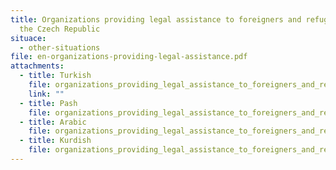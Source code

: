 ```yaml
---
title: Organizations providing legal assistance to foreigners and refugees in
  the Czech Republic
situace:
  - other-situations
file: en-organizations-providing-legal-assistance.pdf
attachments:
  - title: Turkish
    file: organizations_providing_legal_assistance_to_foreigners_and_refugees_in_the_czech_republic_turkish.pdf
    link: ""
  - title: Pash
    file: organizations_providing_legal_assistance_to_foreigners_and_refugees_in_the_czech_republic_pash.pdf
  - title: Arabic
    file: organizations_providing_legal_assistance_to_foreigners_and_refugees_in_the_czech_republic_arabic.pdf
  - title: Kurdish
    file: organizations_providing_legal_assistance_to_foreigners_and_refugees_in_the_czech_republic_kurdish.pdf
---
```

